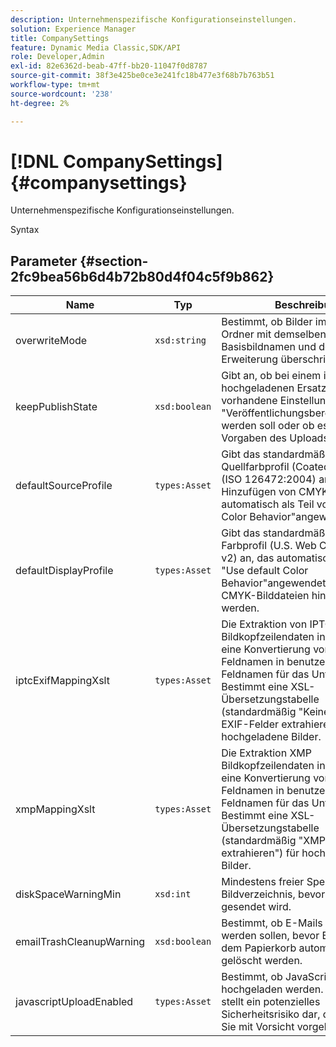 ```yaml
---
description: Unternehmenspezifische Konfigurationseinstellungen.
solution: Experience Manager
title: CompanySettings
feature: Dynamic Media Classic,SDK/API
role: Developer,Admin
exl-id: 82e6362d-beab-47ff-bb20-11047f0d8787
source-git-commit: 38f3e425be0ce3e241fc18b477e3f68b7b763b51
workflow-type: tm+mt
source-wordcount: '238'
ht-degree: 2%

---
```


# [!DNL CompanySettings]{#companysettings}

Unternehmenspezifische Konfigurationseinstellungen.

Syntax

## Parameter {#section-2fc9bea56b6d4b72b80d4f04c5f9b862}

| Name | Typ | Beschreibung |
|---|---|---|
| overwriteMode | `xsd:string` | Bestimmt, ob Bilder im aktuellen Ordner mit demselben Basisbildnamen und derselben Erweiterung überschrieben werden. |
| keepPublishState | `xsd:boolean` | Gibt an, ob bei einem in IPS hochgeladenen Ersatzbild die vorhandene Einstellung &quot;Veröffentlichungsbereit&quot;beibehalten werden soll oder ob es gemäß den Vorgaben des Uploads sein soll. |
| defaultSourceProfile | `types:Asset` | Gibt das standardmäßige Quellfarbprofil (Coated FOGRA27 (ISO 126472:2004) an, das beim Hinzufügen von CMYK-Bilddateien automatisch als Teil von &quot;Use default Color Behavior&quot;angewendet wird. |
| defaultDisplayProfile | `types:Asset` | Gibt das standardmäßige interne Farbprofil (U.S. Web Coated (SWOP) v2) an, das automatisch als Teil des &quot;Use default Color Behavior&quot;angewendet wird, wenn CMYK-Bilddateien hinzugefügt werden. |
| iptcExifMappingXslt | `types:Asset` | Die Extraktion von IPTC- und EXIF-Bildkopfzeilendaten in IPS erfordert eine Konvertierung von internen Feldnamen in benutzerdefinierte Feldnamen für das Unternehmen. Bestimmt eine XSL-Übersetzungstabelle (standardmäßig &quot;Keine IPTC- oder EXIF-Felder extrahieren&quot;) für hochgeladene Bilder. |
| xmpMappingXslt | `types:Asset` | Die Extraktion XMP Bildkopfzeilendaten in IPS erfordert eine Konvertierung von internen Feldnamen in benutzerdefinierte Feldnamen für das Unternehmen. Bestimmt eine XSL-Übersetzungstabelle (standardmäßig &quot;XMP Felder nicht extrahieren&quot;) für hochgeladene Bilder. |
| diskSpaceWarningMin | `xsd:int` | Mindestens freier Speicherplatz im Bildverzeichnis, bevor eine Warnung gesendet wird. |
| emailTrashCleanupWarning | `xsd:boolean` | Bestimmt, ob E-Mails gesendet werden sollen, bevor Elemente aus dem Papierkorb automatisch gelöscht werden. |
| javascriptUploadEnabled | `types:Asset` | Bestimmt, ob JavaScript-Dateien hochgeladen werden. Diese Option stellt ein potenzielles Sicherheitsrisiko dar, daher sollten Sie mit Vorsicht vorgehen. |
